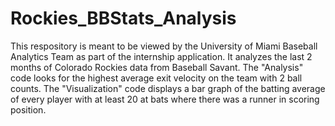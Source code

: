 # Rockies_BBStats_Analysis
This respository is meant to be viewed by the University of Miami Baseball Analytics Team as part of the internship application. It analyzes the last 2 months of Colorado Rockies data from Baseball Savant. 
The "Analysis" code looks for the highest average exit velocity on the team with 2 ball counts. The "Visualization" code displays a bar graph of the batting average of every player with at least 20 at bats 
where there was a runner in scoring position. 
